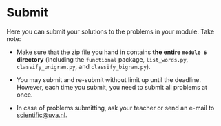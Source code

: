 # Submit

Here you can submit your solutions to the problems in your module. Take note:

- Make sure that the zip file you hand in contains **the entire `module 6` directory** (including the `functional` package, `list_words.py`, `classify_unigram.py`, and `classify_bigram.py`).

- You may submit and re-submit without limit up until the deadline. However, each time you submit, you need to submit all problems at once.

- In case of problems submitting, ask your teacher or send an e-mail to <scientific@uva.nl>.
